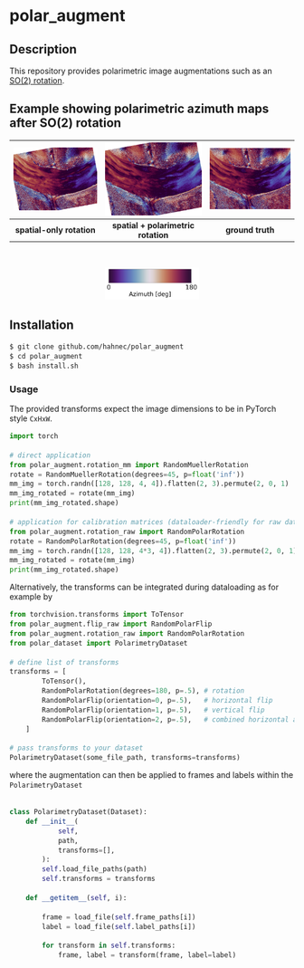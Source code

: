 # polar_augment

## Description

This repository provides polarimetric image augmentations such as an [SO(2) rotation](https://github.com/hahnec/polar_augment/blob/master/scripts/simulate_rotation_script.py).

## Example showing polarimetric azimuth maps after SO(2) rotation

| ![RotationAnimation](docs/animation_with_alpha_wo.gif) | ![RotationAnimation](docs/animation_with_alpha_rect.gif) | ![GT](docs/gt.png) |
|:--------------------------:|:--------------------------:|:--------------------------:|
| **spatial-only rotation** | **spatial + polarimetric rotation** | **ground truth** |

<br>
<p align="center">
  <img src="docs/color_bar.svg" alt="Colorbar" width="33%" />
</p>

## Installation

```bash
$ git clone github.com/hahnec/polar_augment
$ cd polar_augment
$ bash install.sh
```

### Usage

The provided transforms expect the image dimensions to be in PyTorch style `CxHxW`.

```python
import torch

# direct application
from polar_augment.rotation_mm import RandomMuellerRotation
rotate = RandomMuellerRotation(degrees=45, p=float('inf'))
mm_img = torch.randn([128, 128, 4, 4]).flatten(2, 3).permute(2, 0, 1)
mm_img_rotated = rotate(mm_img)
print(mm_img_rotated.shape)

# application for calibration matrices (dataloader-friendly for raw data)
from polar_augment.rotation_raw import RandomPolarRotation
rotate = RandomPolarRotation(degrees=45, p=float('inf'))
mm_img = torch.randn([128, 128, 4*3, 4]).flatten(2, 3).permute(2, 0, 1)
mm_img_rotated = rotate(mm_img)
print(mm_img_rotated.shape)

```

Alternatively, the transforms can be integrated during dataloading as for example by

```python
from torchvision.transforms import ToTensor
from polar_augment.flip_raw import RandomPolarFlip
from polar_augment.rotation_raw import RandomPolarRotation
from polar_dataset import PolarimetryDataset

# define list of transforms
transforms = [
        ToTensor(), 
        RandomPolarRotation(degrees=180, p=.5), # rotation
        RandomPolarFlip(orientation=0, p=.5),   # horizontal flip
        RandomPolarFlip(orientation=1, p=.5),   # vertical flip
        RandomPolarFlip(orientation=2, p=.5),   # combined horizontal and vertical flip
    ]

# pass transforms to your dataset
PolarimetryDataset(some_file_path, transforms=transforms)

```

where the augmentation can then be applied to frames and labels within the ```PolarimetryDataset```

```python

class PolarimetryDataset(Dataset):
    def __init__(
            self, 
            path, 
            transforms=[], 
        ):
        self.load_file_paths(path)
        self.transforms = transforms

    def __getitem__(self, i):

        frame = load_file(self.frame_paths[i])
        label = load_file(self.label_paths[i])

        for transform in self.transforms:
            frame, label = transform(frame, label=label)

```

